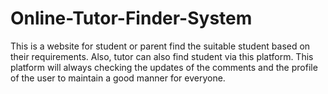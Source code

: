 # Online-Tutor-Finder-System
This is a website for student or parent find the suitable student based on their requirements. Also, tutor can also find student via this platform. This platform will always checking the updates of the comments and the profile of the user to maintain a good manner for everyone.
